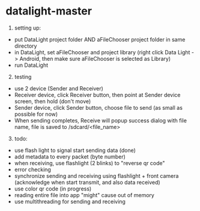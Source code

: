 # datalight-master
1. setting up:
- put DataLight project folder AND aFileChooser project folder in same directory
- in DataLight, set aFileChooser and project library (right click Data Light -> Android, then make sure aFileChooser is selected as Library)
- run DataLight

2. testing
- use 2 device (Sender and Receiver)
- Receiver device, click Receiver button, then point at Sender device screen, then hold (don't move)
- Sender device, click Sender button, choose file to send (as small as possible for now)
- When sending completes, Receive will popup success dialog with file name, file is saved to /sdcard/<file_name>



3. todo:
- use flash light to signal start sending data (done)
- add metadata to every packet (byte number)
- when receiving, use flashlight (2 blinks) to "reverse qr code"
- error checking
- synchronize sending and receiving using flashlight + front camera (acknowledge when start transmit, and also data received)
- use color qr code (in progress)
- reading entire file into app "might" cause out of memory
- use multithreading for sending and receiving